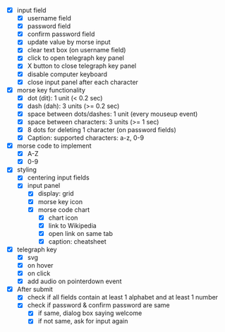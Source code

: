 - [x] input field
  - [x] username field
  - [x] password field
  - [x] confirm password field
  - [x] update value by morse input
  - [x] clear text box (on username field)
  - [x] click to open telegraph key panel
  - [x] X button to close telegraph key panel
  - [x] disable computer keyboard
  - [x] close input panel after each character

- [x] morse key functionality
  - [x] dot (dit): 1 unit (< 0.2 sec)
  - [x] dash (dah): 3 units (>= 0.2 sec)
  - [x] space between dots/dashes: 1 unit (every mouseup event)
  - [x] space between characters: 3 units (>= 1 sec)
  - [x] 8 dots for deleting 1 character (on password fields)
  - [x] Caption: supported characters: a-z, 0-9

- [x] morse code to implement
  - [x] A-Z
  - [x] 0-9

- [x] styling
  - [x] centering input fields
  - [x] input panel
    - [x] display: grid
    - [x] morse key icon
    - [x] morse code chart
      - [x] chart icon
      - [x] link to Wikipedia
      - [x] open link on same tab
      - [x] caption: cheatsheet

- [x] telegraph key
  - [x] svg
  - [x] on hover
  - [x] on click
  - [x] add audio on pointerdown event

- [x] After submit
  - [x] check if all fields contain at least 1 alphabet and at least 1 number
  - [x] check if password & confirm password are same
    - [x] if same, dialog box saying welcome
    - [x] if not same, ask for input again